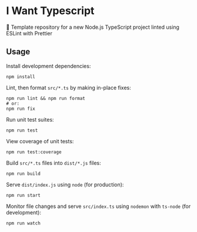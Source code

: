 # I Want Typescript

📜 Template repository for a new Node.js TypeScript project linted using ESLint with Prettier

## Usage

Install development dependencies:

```
npm install
```

Lint, then format `src/*.ts` by making in-place fixes:

```
npm run lint && npm run format
# or:
npm run fix
```

Run unit test suites:

```
npm run test
```

View coverage of unit tests:

```
npm run test:coverage
```

Build `src/*.ts` files into `dist/*.js` files:

```
npm run build
```

Serve `dist/index.js` using `node` (for production):

```
npm run start
```

Monitor file changes and serve `src/index.ts` using `nodemon` with `ts-node` (for development):

```
npm run watch
```

